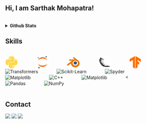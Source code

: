 ## Hi, I am Sarthak Mohapatra! 
</br>

<details>
    <summary><strong>Github Stats</strong></summary>
    <img src="https://github-readme-stats.vercel.app/api?username=sarthakm402&theme=vue-dark&show_icons=true&hide_border=true&count_private=true" alt="sarthakm402's Stats">
    <img src="https://github-readme-streak-stats.herokuapp.com/?user=sarthakm402&theme=vue-dark&hide_border=true" alt="sarthakm402's Streak">
    <img src="https://github-readme-stats.vercel.app/api/top-langs/?username=sarthakm402&theme=vue-dark&show_icons=true&hide_border=true&layout=compact" alt="sarthakm402's Top Languages">
</details>


 ## Skills
<div style="display: inline_block"><br>
  <img height="40" align="center" alt="Erica-Python" height="30" width="40" src="https://raw.githubusercontent.com/devicons/devicon/master/icons/python/python-plain.svg">
  &nbsp;&nbsp;&nbsp;&nbsp;&nbsp;&nbsp;&nbsp;&nbsp;&nbsp;&nbsp;&nbsp;&nbsp;&nbsp;
  <img height="40" align="center" alt="Erica-Jupyter" height="30" width="40" src="https://raw.githubusercontent.com/devicons/devicon/master/icons/jupyter/jupyter-original.svg">
  &nbsp;&nbsp;&nbsp;&nbsp;&nbsp;&nbsp;&nbsp;&nbsp;&nbsp;&nbsp;&nbsp;&nbsp;&nbsp;
  <img height="40" align="center" alt="Erica-Blender" height="30" width="40" src="https://raw.githubusercontent.com/devicons/devicon/master/icons/blender/blender-original.svg">
  &nbsp;&nbsp;&nbsp;&nbsp;&nbsp;&nbsp;&nbsp;&nbsp;&nbsp;&nbsp;&nbsp;&nbsp;&nbsp;
<img height="40" align="center" alt="Erica-Flask" height="30" width="40" src="https://raw.githubusercontent.com/devicons/devicon/master/icons/flask/flask-original.svg">
&nbsp;&nbsp;&nbsp;&nbsp;&nbsp;&nbsp;&nbsp;&nbsp;&nbsp;&nbsp;&nbsp;&nbsp;&nbsp;
  <img height="40" align="center" alt="Erica-TensorFlow" height="30" width="40" src="https://raw.githubusercontent.com/devicons/devicon/master/icons/tensorflow/tensorflow-original.svg">
  &nbsp;&nbsp;&nbsp;&nbsp;&nbsp;&nbsp;&nbsp;&nbsp;&nbsp;&nbsp;&nbsp;&nbsp;&nbsp;
<img height="40" align="center" alt="Transformers" height="30" width="40" src="https://huggingface.co/front/assets/huggingface_logo-noborder.svg">
      &nbsp;&nbsp;&nbsp;&nbsp;&nbsp;&nbsp;&nbsp;&nbsp;&nbsp;&nbsp;&nbsp;&nbsp;&nbsp;
<img height="40" align="center" alt="Scikit-Learn" height="30" width="40" src="https://upload.wikimedia.org/wikipedia/commons/0/05/Scikit_learn_logo_small.svg">
      &nbsp;&nbsp;&nbsp;&nbsp;&nbsp;&nbsp;&nbsp;&nbsp;&nbsp;&nbsp;&nbsp;&nbsp;&nbsp;
 <img height="40" align="center" alt="Spyder" height="30" width="40" src="https://upload.wikimedia.org/wikipedia/commons/7/7e/Spyder_logo.svg">
      &nbsp;&nbsp;&nbsp;&nbsp;&nbsp;&nbsp;&nbsp;&nbsp;&nbsp;&nbsp;&nbsp;&nbsp;&nbsp;
    <img height="40" align="center" alt="Matplotlib" height="30" width="40" src="https://upload.wikimedia.org/wikipedia/commons/8/84/Matplotlib_icon.svg">
      &nbsp;&nbsp;&nbsp;&nbsp;&nbsp;&nbsp;&nbsp;&nbsp;&nbsp;&nbsp;&nbsp;&nbsp;&nbsp;
    <img height="40" align="center" alt="C++" height="30" width="40" src="https://upload.wikimedia.org/wikipedia/commons/1/18/ISO_C%2B%2B_Logo.svg">
      &nbsp;&nbsp;&nbsp;&nbsp;&nbsp;&nbsp;&nbsp;&nbsp;&nbsp;&nbsp;&nbsp;&nbsp;&nbsp;
   <img height="40" align="center" alt="Matplotlib" height="30" width="40" src="https://upload.wikimedia.org/wikipedia/commons/8/84/MySQL_icon.svg">
 &nbsp;&nbsp;&nbsp;&nbsp;&nbsp;&nbsp;&nbsp;&nbsp;&nbsp;&nbsp;&nbsp;&nbsp;&nbsp;
    <
     &nbsp;&nbsp;&nbsp;&nbsp;&nbsp;&nbsp;&nbsp;&nbsp;&nbsp;&nbsp;&nbsp;&nbsp;&nbsp;
    <img height="40" align="center" alt="Pandas" height="30" width="40" src="https://pandas.pydata.org/static/img/pandas_mark.svg">
      &nbsp;&nbsp;&nbsp;&nbsp;&nbsp;&nbsp;&nbsp;&nbsp;&nbsp;&nbsp;&nbsp;&nbsp;&nbsp;
    <img height="40" align="center" alt="NumPy" height="30" width="40" src="https://upload.wikimedia.org/wikipedia/commons/3/31/NumPy_logo_2020.svg">
</div>
</br>

## Contact 
<div> 
  <a href="https://www.linkedin.com/in/sarthak-mohapatra-92a165186" target="_blank"><img src="https://img.shields.io/badge/-LinkedIn-%230077B5?style=for-the-badge&logo=linkedin&logoColor=white" target="_blank"></a> 
  <a href="https://www.instagram.com/sarthakm402" target="_blank"><img src="https://img.shields.io/badge/-Instagram-%23E4405F?style=for-the-badge&logo=instagram&logoColor=white" target="_blank"></a>
  <a href = "mailto:  sarthakm402@gmail.com"><img src="https://img.shields.io/badge/-Gmail-%23333?style=for-the-badge&logo=gmail&logoColor=white" target="_blank"></a>
 </br>
</br>
 

</div>
